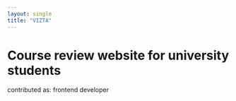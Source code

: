 ```yaml
---
layout: single
title: "VIZTA"
---
```


# Course review website for university students
contributed as: frontend developer

